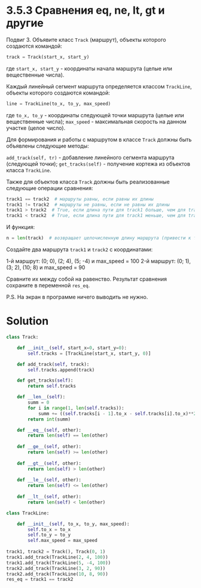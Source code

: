 # 3.5.3 Сравнения __eq__, __ne__, __lt__, __gt__ и другие

Подвиг 3. Объявите класс `Track` (маршрут), объекты которого создаются командой:

```python
track = Track(start_x, start_y)
```

где `start_x, start_y` - координаты начала маршрута (целые или вещественные числа).

Каждый линейный сегмент маршрута определяется классом `TrackLine`, объекты которого создаются командой:

```python
line = TrackLine(to_x, to_y, max_speed)
```

где `to_x, to_y` - координаты следующей точки маршрута (целые или вещественные числа); `max_speed` - максимальная
скорость на данном участке (целое число).

Для формирования и работы с маршрутом в классе `Track` должны быть объявлены следующие методы:

`add_track(self, tr)` - добавление линейного сегмента маршрута (следующей точки);
`get_tracks(self)` - получение кортежа из объектов класса `TrackLine`.

Также для объектов класса `Track` должны быть реализованные следующие операции сравнения:

```python
track1 == track2  # маршруты равны, если равны их длины
track1 != track2  # маршруты не равны, если не равны их длины
track1 > track2  # True, если длина пути для track1 больше, чем для track2
track1 < track2  # True, если длина пути для track1 меньше, чем для track2
```

И функция:

```python
n = len(track)  # возвращает целочисленную длину маршрута (привести к типу int) для объекта track
```

Создайте два маршрута `track1` и `track2` с координатами:

1-й маршрут: (0; 0), (2; 4), (5; -4) и max_speed = 100
2-й маршрут: (0; 1), (3; 2), (10; 8) и max_speed = 90

Сравните их между собой на равенство. Результат сравнения сохраните в переменной `res_eq`.

P.S. На экран в программе ничего выводить не нужно.

# Solution

```python
class Track:

    def __init__(self, start_x=0, start_y=0):
        self.tracks = [TrackLine(start_x, start_y, 0)]

    def add_track(self, track):
        self.tracks.append(track)

    def get_tracks(self):
        return self.tracks

    def __len__(self):
        summ = 0
        for i in range(1, len(self.tracks)):
            summ += ((self.tracks[i - 1].to_x - self.tracks[i].to_x)**2 + (self.tracks[i].to_y - self.tracks[i - 1].to_y)**2) ** 0.5
        return int(summ)

    def __eq__(self, other):
        return len(self) == len(other)
    
    def __ge__(self, other):
        return len(self) >= len(other)
    
    def __gt__(self, other):
        return len(self) > len(other)
    
    def __le__(self, other):
        return len(self) <= len(other)
    
    def __lt__(self, other):
        return len(self) < len(other)

class TrackLine:

    def __init__(self, to_x, to_y, max_speed):
        self.to_x = to_x
        self.to_y = to_y
        self.max_speed = max_speed
        
track1, track2 = Track(), Track(0, 1)
track1.add_track(TrackLine(2, 4, 100))
track1.add_track(TrackLine(5, -4, 100))
track2.add_track(TrackLine(3, 2, 90))
track2.add_track(TrackLine(10, 8, 90))
res_eq = track1 == track2
```
